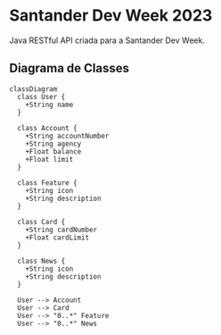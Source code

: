 # Santander Dev Week 2023
Java RESTful API criada para a Santander Dev Week.

## Diagrama de Classes

```mermaid
classDiagram
  class User {
    +String name
  }

  class Account {
    +String accountNumber
    +String agency
    +Float balance
    +Float limit
  }

  class Feature {
    +String icon
    +String description
  }

  class Card {
    +String cardNumber
    +Float cardLimit
  }

  class News {
    +String icon
    +String description
  }

  User --> Account
  User --> Card
  User --> "0..*" Feature
  User --> "0..*" News
```
